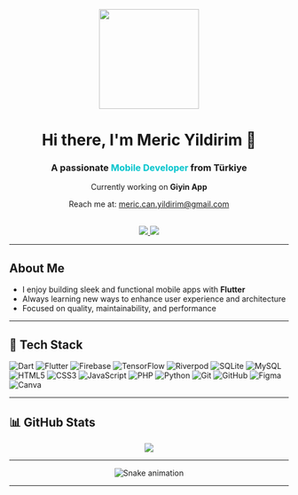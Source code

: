 <div align="center">
  <img src="https://i.pinimg.com/originals/e4/26/70/e426702edf874b181aced1e2fa5c6cde.gif" width="180"/>

  <h1>Hi there, I'm <strong>Meric Yildirim</strong> 👋</h1>
  
  <h3>A passionate <span style="color:#00c4cc;">Mobile Developer</span> from Türkiye</h3>

  <p> Currently working on <strong>Giyin App </strong></p>
  <p> Reach me at: <a href="mailto:meric.can.yildirim@gmail.com">meric.can.yildirim@gmail.com</a></p>

  <br/>

  <a href="https://instagram.com/mericvbn">
    <img src="https://img.shields.io/badge/Instagram-E4405F?style=for-the-badge&logo=instagram&logoColor=white"/>
  </a>
  <a href="https://linkedin.com/in/meric-yildirim138">
    <img src="https://img.shields.io/badge/LinkedIn-0077B5?style=for-the-badge&logo=linkedin&logoColor=white"/>
  </a>

</div>

---

##  About Me

-  I enjoy building sleek and functional mobile apps with **Flutter**
-  Always learning new ways to enhance user experience and architecture
-  Focused on quality, maintainability, and performance

---

## 🚀 Tech Stack

![Dart](https://img.shields.io/badge/Dart-0175C2?style=for-the-badge&logo=dart&logoColor=white)
![Flutter](https://img.shields.io/badge/Flutter-02569B?style=for-the-badge&logo=flutter&logoColor=white)
![Firebase](https://img.shields.io/badge/Firebase-FFCA28?style=for-the-badge&logo=firebase&logoColor=black)
![TensorFlow](https://img.shields.io/badge/TensorFlow-FF6F00?style=for-the-badge&logo=TensorFlow&logoColor=white)
![Riverpod](https://img.shields.io/badge/Riverpod-42A5F5?style=for-the-badge&logo=data:image/svg+xml;base64,...&logoColor=white)
![SQLite](https://img.shields.io/badge/SQLite-003B57?style=for-the-badge&logo=sqlite&logoColor=white)
![MySQL](https://img.shields.io/badge/MySQL-005C84?style=for-the-badge&logo=mysql&logoColor=white)
![HTML5](https://img.shields.io/badge/HTML5-E34F26?style=for-the-badge&logo=html5&logoColor=white)
![CSS3](https://img.shields.io/badge/CSS3-1572B6?style=for-the-badge&logo=css3&logoColor=white)
![JavaScript](https://img.shields.io/badge/JavaScript-F7DF1E?style=for-the-badge&logo=javascript&logoColor=black)
![PHP](https://img.shields.io/badge/PHP-777BB4?style=for-the-badge&logo=php&logoColor=white)
![Python](https://img.shields.io/badge/Python-3776AB?style=for-the-badge&logo=python&logoColor=white)
![Git](https://img.shields.io/badge/Git-F05032?style=for-the-badge&logo=git&logoColor=white)
![GitHub](https://img.shields.io/badge/GitHub-181717?style=for-the-badge&logo=github&logoColor=white)
![Figma](https://img.shields.io/badge/Figma-F24E1E?style=for-the-badge&logo=figma&logoColor=white)
![Canva](https://img.shields.io/badge/Canva-00C4CC?style=for-the-badge&logo=Canva&logoColor=white)

---

## 📊 GitHub Stats

<div align="center">

<img src="https://github-readme-streak-stats.herokuapp.com?user=mericyildirim&theme=nightowl&hide_border=true"/>

</div>

---


<div align="center">
  <img src="https://profile-readme-generator.com/assets/pacman.svg" alt="Snake animation" />
</div>

---

